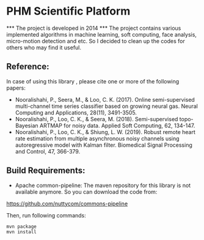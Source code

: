 # PHM Scientific Platform

*** The project is developed in 2014 ***
The project contains various implemented algorithms in machine learning, soft computing, face analysis, micro-motion detection and etc. So I decided to clean up the codes for others who may find it useful. 

## Reference:
In case of using this library , please cite one or more of the following papers:

* Nooralishahi, P., Seera, M., & Loo, C. K. (2017). Online semi-supervised multi-channel time series classifier based on growing neural gas. Neural Computing and Applications, 28(11), 3491-3505.
* Nooralishahi, P., Loo, C. K., & Seera, M. (2018). Semi-supervised topo-Bayesian ARTMAP for noisy data. Applied Soft Computing, 62, 134-147.
* Nooralishahi, P., Loo, C. K., & Shiung, L. W. (2019). Robust remote heart rate estimation from multiple asynchronous noisy channels using autoregressive model with Kalman filter. Biomedical Signal Processing and Control, 47, 366-379.

## Build Requirements:

* Apache common-pipeline:
The maven repository for this library is not available anymore. So you can download the code from:

https://github.com/nuttycom/commons-pipeline

Then, run following commands:

```
mvn package
mvn install
```

